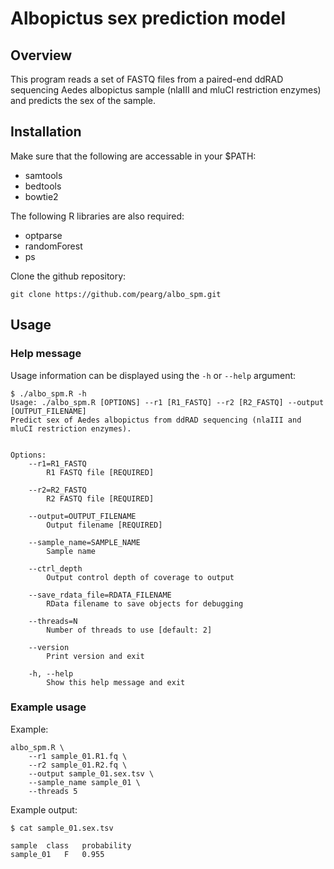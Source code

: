 # Albopictus sex prediction model

## Overview 

This program reads a set of FASTQ files from a paired-end ddRAD sequencing 
Aedes albopictus sample (nlaIII and mluCI restriction enzymes) and predicts 
the sex of the sample.

## Installation

Make sure that the following are accessable in your $PATH:

* samtools
* bedtools
* bowtie2

The following R libraries are also required:

* optparse
* randomForest
* ps

Clone the github repository:

```
git clone https://github.com/pearg/albo_spm.git
```

## Usage

### Help message

Usage information can be displayed using the `-h` or `--help` argument:

```
$ ./albo_spm.R -h
Usage: ./albo_spm.R [OPTIONS] --r1 [R1_FASTQ] --r2 [R2_FASTQ] --output [OUTPUT_FILENAME]
Predict sex of Aedes albopictus from ddRAD sequencing (nlaIII and mluCI restriction enzymes).


Options:
	--r1=R1_FASTQ
		R1 FASTQ file [REQUIRED]

	--r2=R2_FASTQ
		R2 FASTQ file [REQUIRED]

	--output=OUTPUT_FILENAME
		Output filename [REQUIRED]

	--sample_name=SAMPLE_NAME
		Sample name

	--ctrl_depth
		Output control depth of coverage to output

	--save_rdata_file=RDATA_FILENAME
		RData filename to save objects for debugging

	--threads=N
		Number of threads to use [default: 2]

	--version
		Print version and exit

	-h, --help
		Show this help message and exit

```

### Example usage

Example:

```
albo_spm.R \
    --r1 sample_01.R1.fq \
    --r2 sample_01.R2.fq \
    --output sample_01.sex.tsv \
    --sample_name sample_01 \
    --threads 5
``` 

Example output:
```
$ cat sample_01.sex.tsv

sample	class	probability
sample_01	F	0.955
```
